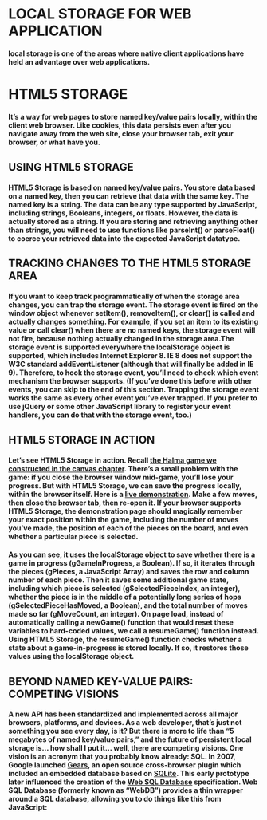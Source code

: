 # LOCAL STORAGE FOR WEB APPLICATION
####  local storage is one of the areas where native client applications have held an advantage over web applications.

# HTML5 STORAGE
#### It’s a way for web pages to store named key/value pairs locally, within the client web browser. Like cookies, this data persists even after you navigate away from the web site, close your browser tab, exit your browser, or what have you.

## USING HTML5 STORAGE
#### HTML5 Storage is based on named key/value pairs. You store data based on a named key, then you can retrieve that data with the same key. The named key is a string. The data can be any type supported by JavaScript, including strings, Booleans, integers, or floats. However, the data is actually stored as a string. If you are storing and retrieving anything other than strings, you will need to use functions like parseInt() or parseFloat() to coerce your retrieved data into the expected JavaScript datatype.

## TRACKING CHANGES TO THE HTML5 STORAGE AREA
#### If you want to keep track programmatically of when the storage area changes, you can trap the storage event. The storage event is fired on the window object whenever setItem(), removeItem(), or clear() is called and actually changes something. For example, if you set an item to its existing value or call clear() when there are no named keys, the storage event will not fire, because nothing actually changed in the storage area.The storage event is supported everywhere the localStorage object is supported, which includes Internet Explorer 8. IE 8 does not support the W3C standard addEventListener (although that will finally be added in IE 9). Therefore, to hook the storage event, you’ll need to check which event mechanism the browser supports. (If you’ve done this before with other events, you can skip to the end of this section. Trapping the storage event works the same as every other event you’ve ever trapped. If you prefer to use jQuery or some other JavaScript library to register your event handlers, you can do that with the storage event, too.)

## HTML5 STORAGE IN ACTION
#### Let’s see HTML5 Storage in action. Recall [the Halma game we constructed in the canvas chapter](http://diveinto.html5doctor.com/canvas.html#halma). There’s a small problem with the game: if you close the browser window mid-game, you’ll lose your progress. But with HTML5 Storage, we can save the progress locally, within the browser itself. Here is a [live demonstration](http://diveinto.html5doctor.com/examples/localstorage-halma.html). Make a few moves, then close the browser tab, then re-open it. If your browser supports HTML5 Storage, the demonstration page should magically remember your exact position within the game, including the number of moves you’ve made, the position of each of the pieces on the board, and even whether a particular piece is selected.
#### As you can see, it uses the localStorage object to save whether there is a game in progress (gGameInProgress, a Boolean). If so, it iterates through the pieces (gPieces, a JavaScript Array) and saves the row and column number of each piece. Then it saves some additional game state, including which piece is selected (gSelectedPieceIndex, an integer), whether the piece is in the middle of a potentially long series of hops (gSelectedPieceHasMoved, a Boolean), and the total number of moves made so far (gMoveCount, an integer). On page load, instead of automatically calling a newGame() function that would reset these variables to hard-coded values, we call a resumeGame() function instead. Using HTML5 Storage, the resumeGame() function checks whether a state about a game-in-progress is stored locally. If so, it restores those values using the localStorage object.

## BEYOND NAMED KEY-VALUE PAIRS: COMPETING VISIONS
#### A new API has been standardized and implemented across all major browsers, platforms, and devices. As a web developer, that’s just not something you see every day, is it? But there is more to life than “5 megabytes of named key/value pairs,” and the future of persistent local storage is… how shall I put it… well, there are competing visions. One vision is an acronym that you probably know already: SQL. In 2007, Google launched [Gears](http://gearsblog.blogspot.com/2011/03/stopping-gears.html), an open source cross-browser plugin which included an embedded database based on [SQLite](https://www.sqlite.org/index.html). This early prototype later influenced the creation of the [Web SQL Database](https://dev.w3.org/html5/webdatabase/) specification. Web SQL Database (formerly known as “WebDB”) provides a thin wrapper around a SQL database, allowing you to do things like this from JavaScript: